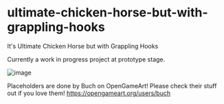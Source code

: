 # ultimate-chicken-horse-but-with-grappling-hooks
It's Ultimate Chicken Horse but with Grappling Hooks

Currently a work in progress project at prototype stage.

![image](https://user-images.githubusercontent.com/17040644/171203104-de45ddbc-d248-43b6-a591-30137529b086.png)

Placeholders are done by Buch on OpenGameArt! Please check their stuff out if you love them!
https://opengameart.org/users/buch
